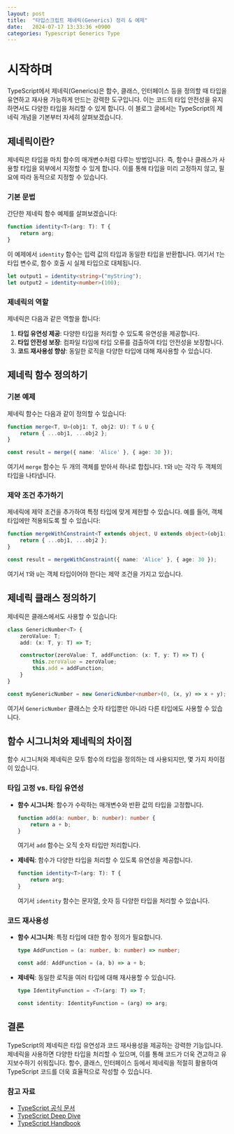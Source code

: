 ```yaml
---
layout: post
title:  "타입스크립트 제네릭(Generics) 정리 & 예제"
date:   2024-07-17 13:33:36 +0900
categories: Typescript Generics Type
---
```


# 시작하며

TypeScript에서 제네릭(Generics)은 함수, 클래스, 인터페이스 등을 정의할 때 타입을 유연하고 재사용 가능하게 만드는 강력한 도구입니다. 이는 코드의 타입 안전성을 유지하면서도 다양한 타입을 처리할 수 있게 합니다. 이 블로그 글에서는 TypeScript의 제네릭 개념을 기본부터 자세히 살펴보겠습니다.

## 제네릭이란?

제네릭은 타입을 마치 함수의 매개변수처럼 다루는 방법입니다. 즉, 함수나 클래스가 사용할 타입을 외부에서 지정할 수 있게 합니다. 이를 통해 타입을 미리 고정하지 않고, 필요에 따라 동적으로 지정할 수 있습니다.

### 기본 문법

간단한 제네릭 함수 예제를 살펴보겠습니다:

```typescript
function identity<T>(arg: T): T {
    return arg;
}
```

이 예제에서 `identity` 함수는 입력 값의 타입과 동일한 타입을 반환합니다. 여기서 `T`는 타입 변수로, 함수 호출 시 실제 타입으로 대체됩니다.

```typescript
let output1 = identity<string>("myString");
let output2 = identity<number>(100);
```

### 제네릭의 역할

제네릭은 다음과 같은 역할을 합니다:
1. **타입 유연성 제공**: 다양한 타입을 처리할 수 있도록 유연성을 제공합니다.
2. **타입 안전성 보장**: 컴파일 타임에 타입 오류를 검출하여 타입 안전성을 보장합니다.
3. **코드 재사용성 향상**: 동일한 로직을 다양한 타입에 대해 재사용할 수 있습니다.

## 제네릭 함수 정의하기

### 기본 예제

제네릭 함수는 다음과 같이 정의할 수 있습니다:

```typescript
function merge<T, U>(obj1: T, obj2: U): T & U {
    return { ...obj1, ...obj2 };
}

const result = merge({ name: 'Alice' }, { age: 30 });
```

여기서 `merge` 함수는 두 개의 객체를 받아서 하나로 합칩니다. `T`와 `U`는 각각 두 객체의 타입을 나타냅니다.

### 제약 조건 추가하기

제네릭에 제약 조건을 추가하여 특정 타입에 맞게 제한할 수 있습니다. 예를 들어, 객체 타입에만 적용되도록 할 수 있습니다:

```typescript
function mergeWithConstraint<T extends object, U extends object>(obj1: T, obj2: U): T & U {
    return { ...obj1, ...obj2 };
}

const result = mergeWithConstraint({ name: 'Alice' }, { age: 30 });
```

여기서 `T`와 `U`는 객체 타입이어야 한다는 제약 조건을 가지고 있습니다.

## 제네릭 클래스 정의하기

제네릭은 클래스에서도 사용할 수 있습니다:

```typescript
class GenericNumber<T> {
    zeroValue: T;
    add: (x: T, y: T) => T;

    constructor(zeroValue: T, addFunction: (x: T, y: T) => T) {
        this.zeroValue = zeroValue;
        this.add = addFunction;
    }
}

const myGenericNumber = new GenericNumber<number>(0, (x, y) => x + y);
```

여기서 `GenericNumber` 클래스는 숫자 타입뿐만 아니라 다른 타입에도 사용할 수 있습니다.

## 함수 시그니처와 제네릭의 차이점

함수 시그니처와 제네릭은 모두 함수의 타입을 정의하는 데 사용되지만, 몇 가지 차이점이 있습니다.

### 타입 고정 vs. 타입 유연성

- **함수 시그니처**: 함수가 수락하는 매개변수와 반환 값의 타입을 고정합니다. 
  ```typescript
  function add(a: number, b: number): number {
      return a + b;
  }
  ```
  여기서 `add` 함수는 오직 숫자 타입만 처리합니다.

- **제네릭**: 함수가 다양한 타입을 처리할 수 있도록 유연성을 제공합니다.
  ```typescript
  function identity<T>(arg: T): T {
      return arg;
  }
  ```
  여기서 `identity` 함수는 문자열, 숫자 등 다양한 타입을 처리할 수 있습니다.

### 코드 재사용성

- **함수 시그니처**: 특정 타입에 대한 함수 정의가 필요합니다.
  ```typescript
  type AddFunction = (a: number, b: number) => number;

  const add: AddFunction = (a, b) => a + b;
  ```

- **제네릭**: 동일한 로직을 여러 타입에 대해 재사용할 수 있습니다.
  ```typescript
  type IdentityFunction = <T>(arg: T) => T;

  const identity: IdentityFunction = (arg) => arg;
  ```

## 결론

TypeScript의 제네릭은 타입 유연성과 코드 재사용성을 제공하는 강력한 기능입니다. 제네릭을 사용하면 다양한 타입을 처리할 수 있으며, 이를 통해 코드가 더욱 견고하고 유지보수하기 쉬워집니다. 함수, 클래스, 인터페이스 등에서 제네릭을 적절히 활용하여 TypeScript 코드를 더욱 효율적으로 작성할 수 있습니다.

### 참고 자료

- [TypeScript 공식 문서](https://www.typescriptlang.org/docs/)
- [TypeScript Deep Dive](https://basarat.gitbook.io/typescript/)
- [TypeScript Handbook](https://www.typescriptlang.org/docs/handbook/intro.html)